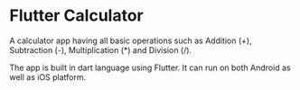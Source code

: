 # Flutter Calculator
A calculator app having all basic operations such as Addition (+), Subtraction (-), Multiplication (*) and Division (/).

The app is built in dart language using Flutter. It can run on both Android as well as iOS platform.
